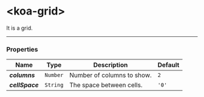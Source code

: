 # &lt;koa-grid&gt;

It is a grid.

---

### Properties

Name | Type | Description | Default
-----|------|-------------|--------
***columns*** | `Number` | Number of columns to show. | `2`
***cellSpace*** | `String` | The space between cells. | `'0'`
